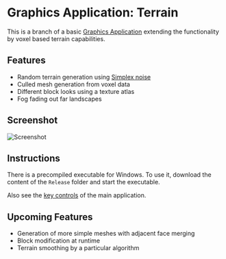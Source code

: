 Graphics Application: Terrain
=============================

This is a branch of a basic [Graphics Application](https://github.com/ComputerGame/GraphicsApplication) extending the functionality by voxel based terrain capabilities.

Features
--------

- Random terrain generation using [Simplex noise](http://en.wikipedia.org/wiki/Simplex_noise)
- Culled mesh generation from voxel data
- Different block looks using a texture atlas
- Fog fading out far landscapes

Screenshot
----------

![Screenshot](https://raw.github.com/ComputerGame/GraphicsApplication/terrain/screenshot.png)

Instructions
------------

There is a precompiled executable for Windows. To use it, download the content of the `Release` folder and start the executable.

Also see the [key controls](https://github.com/ComputerGame/GraphicsApplication/#key-controls) of the main application.

Upcoming Features
-----------------

- Generation of more simple meshes with adjacent face merging
- Block modification at runtime
- Terrain smoothing by a particular algorithm
